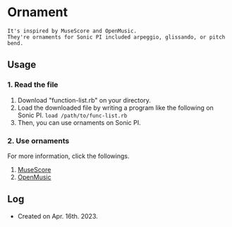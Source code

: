 # Ornament
`It's inspired by MuseScore and OpenMusic.`   
`They're ornaments for Sonic PI included arpeggio, glissando, or pitch bend.`
## Usage
### 1. Read the file
1. Download "function-list.rb" on your directory.
2. Load the downloaded file by writing a program like the following on Sonic PI.
```load /path/to/func-list.rb```
3. Then, you can use ornaments on Sonic PI.
### 2. Use ornaments
For more information, click the followings.  
1. [MuseScore](https://musescore.org/en/handbook/3/articulations-and-ornaments)  
2. [OpenMusic](https://github.com/openmusic-project/openmusic/blob/dd9bb5510edb2924b5ac3a7494aca8c4d38962f6/OPENMUSIC/resources/reference/inharm-ser.html)
## Log
* Created on Apr. 16th. 2023.
